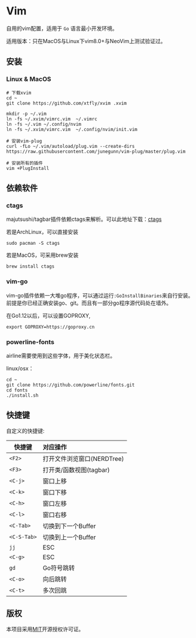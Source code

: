 Vim
======

自用的vim配置，适用于 `Go` 语言最小开发环境。

适用版本：只在MacOS与Linux下vim8.0+与NeoVim上测试验证过。

## 安装

### Linux & MacOS

```shell
# 下载xvim
cd ~
git clone https://github.com/xtfly/xvim .xvim

mkdir -p ~/.vim
ln -fs ~/.xvim/vimrc.vim  ~/.vimrc
ln -fs ~/.vim ~/.config/nvim
ln -fs ~/.xvim/vimrc.vim  ~/.config/nvim/init.vim

# 安装vim-plug
curl -fLo ~/.vim/autoload/plug.vim --create-dirs https://raw.githubusercontent.com/junegunn/vim-plug/master/plug.vim

# 安装所有的插件
vim +PlugInstall
```
 
## 依赖软件

### ctags

majutsushi/tagbar插件依赖ctags来解析。可以此地址下载：[ctags](http://ctags.sourceforge.net/)

若是ArchLinux，可以直接安装

    sudo pacman -S ctags


若是MacOS，可采用brew安装

    brew install ctags


### vim-go

vim-go插件依赖一大堆go程序，可以通过运行`:GoInstallBinaries`来自行安装。前提是你已经正确安装go、git。而且有一部分go程序源代码处在墙外。

在Go1.12以后，可以设置GOPROXY,

    export GOPROXY=https://goproxy.cn

### powerline-fonts

airline需要使用到这些字体，用于美化状态栏。

linux/osx：
```shell
cd ~
git clone https://github.com/powerline/fonts.git
cd fonts
./install.sh
```

## 快捷键

自定义的快捷键:

 快捷键         | 对应操作
 ------------- | :---------
 `<F2>`        | 打开文件浏览窗口(NERDTree)
 `<F3>`        | 打开类/函数视图(tagbar)
 `<C-j>`       | 窗口上移
 `<C-k>`       | 窗口下移
 `<C-h>`       | 窗口左移
 `<C-l>`       | 窗口右移
 `<C-Tab>`     | 切换到下一个Buffer 
 `<C-S-Tab>`   | 切换到上一个Buffer
 `jj`          | ESC
 `<C-g>`       | ESC
 `gd`          | Go符号跳转
 `<C-o>`       | 向后跳转
 `<C-t>`       | 多次回跳


## 版权

本项目采用[MIT](http://opensource.org/licenses/MIT)开源授权许可证。
